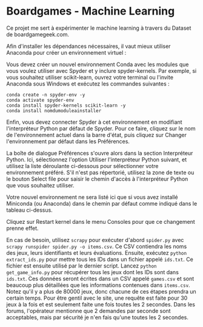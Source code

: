 # Boardgames - Machine Learning

Ce projet me sert à expérimenter le machine learning à travers du Dataset de boardgamegeek.com.

Afin d'installer les dépendances nécessaires, il vaut mieux utiliser Anaconda pour créer un environnement virtuel : 

Vous devez créer un nouvel environnement Conda avec les modules que vous voulez utiliser avec Spyder et y inclure spyder-kernels. Par exemple, si vous souhaitez utiliser scikit-learn, ouvrez votre terminal ou l'invite Anaconda sous Windows et exécutez les commandes suivantes :
```
conda create -n spyder-env -y
conda activate spyder-env
conda install spyder-kernels scikit-learn -y
conda install nomdumoduleainstaller
```
Enfin, vous devez connecter Spyder à cet environnement en modifiant l'interpréteur Python par défaut de Spyder. Pour ce faire, cliquez sur le nom de l'environnement actuel dans la barre d'état, puis cliquez sur Changer l'environnement par défaut dans les Préférences.

La boîte de dialogue Préférences s'ouvre alors dans la section Interpréteur Python. Ici, sélectionnez l'option Utiliser l'interpréteur Python suivant, et utilisez la liste déroulante ci-dessous pour sélectionner votre environnement préféré. S'il n'est pas répertorié, utilisez la zone de texte ou le bouton Select file pour saisir le chemin d'accès à l'interpréteur Python que vous souhaitez utiliser.

Votre nouvel environnement ne sera listé ici que si vous avez installé Miniconda (ou Anaconda) dans le chemin par défaut comme indiqué dans le tableau ci-dessus.

Cliquez sur Restart kernel dans le menu Consoles pour que ce changement prenne effet.

En cas de besoin, utilisez `scrapy` pour exécuter d'abord `spider.py` avec `scrapy runspider spider.py -o items.csv`.
Ce CSV contiendra les noms des jeux, leurs identifiants et leurs évaluations.
Ensuite, exécutez `python extract_ids.py` pour mettre tous les IDs dans un fichier appelé `ids.txt`.
Ce fichier est ensuite utilisé par le dernier script.
Lancez `python get_game_info.py` pour récupérer tous les jeux dont les IDs sont dans `ids.txt`.
Ces données seront écrites dans un CSV appelé `games.csv` et sont beaucoup plus détaillées
que les informations contenues dans `items.csv`.
Notez qu'il y a plus de 80000 jeux, donc chacune de ces étapes prendra un certain temps.
Pour être gentil avec le site, une requête est faite pour 30 jeux à la fois et est seulement faite
une fois toutes les 2 secondes.
Dans les forums, l'opérateur mentionne que 2 demandes par seconde sont acceptables, mais par sécurité
je n'en fais qu'une toutes les 2 secondes.